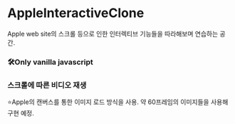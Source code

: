 # AppleInteractiveClone
Apple web site의 스크롤 등으로 인한 인터렉티브 기능들을 따라해보며 연습하는 공간.

### 🛠Only vanilla javascript

### 스크롤에 따른 비디오 재생
⭐️Apple의 캔버스를 통한 이미지 로드 방식을 사용. 약 60프레임의 이미지들을 사용해 구현 예정.